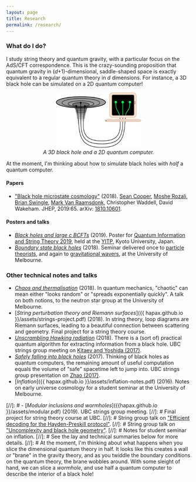 ```yaml
---
layout: page
title: Research
permalink: /research/
---
```


### What do I do?

I study string theory and quantum gravity, with a particular focus
on the AdS/CFT correspondence.
This is the crazy-sounding proposition that
quantum gravity in (*d*+1)-dimensional, saddle-shaped space is exactly
equivalent to a regular quantum theory in *d* dimensions.
For instance, a 3D black hole can be simulated on a 2D quantum computer!

<figure>
    <div style="text-align:center"><img src ="/images/er=epr.png"
    width="55%" />
		    <figcaption><i>A 3D black hole and a 2D quantum
    computer.</i></figcaption>
	</div>
	</figure>

At the moment, I'm thinking about how to simulate black holes with
*half* a quantum computer.

#### Papers

- ["Black hole microstate cosmology"](https://link.springer.com/article/10.1007/JHEP07(2019)065)
  (2018). [Sean Cooper](https://seancooper.info/),
  [Moshe Rozali](https://www.phas.ubc.ca/~rozali/),
  [Brian Swingle](https://sites.google.com/site/physicsmonkey/),
  [Mark Van Raamsdonk](https://www.phas.ubc.ca/~mav/vanraamsdonk.html),
  Christopher Waddell, David Wakeham. JHEP, 2019:65. arXiv: [1810.10601](https://arxiv.org/abs/1810.10601).

#### Posters and talks

- [*Black holes and large c BCFTs*](assets/bcft2-poster.pdf) (2019). Poster for
  [Quantum Information and String Theory 2019](https://www2.yukawa.kyoto-u.ac.jp/~qist2019/index.php),
  held at the
  [YITP](https://www.kyoto-u.ac.jp/en/research/fields/research-institutes/yukawa-institute-for-theoretical-physics-yitp.html),
  Kyoto University, Japan.
- [*Boundary state black holes*](assets/melb-18-slides-short.pdf)
  (2018). Seminar delivered once to
  [particle theorists](http://www.coepp.org.au/), and again to
  [gravitational wavers](https://www.ozgrav.org/),
  at the University of Melbourne.

### Other technical notes and talks
- [*Chaos and thermalisation*](assets/chaos.pdf) (2018). In quantum
  mechanics, "chaotic" can mean either "looks random" or "spreads exponentially
  quickly". A talk on both notions, to the neutron star
  group at the University of Melbourne.
- [*String perturbation theory and Riemann surfaces*]({{
hapax.github.io }}/assets/strings-project.pdf) (2018). In string
theory, loop diagrams are Riemann surfaces, leading to a beautiful
connection between scattering and geometry. Final project for a string
theory course.
- [*Unscrambling Hawking radiation*](assets/kitaev-yoshida.md)
  (2018). There is a (sort of) practical quantum algorithm for
  extracting information from a black hole. UBC strings group meeting on [Kitaev and Yoshida (2017)](https://arxiv.org/pdf/1710.03363.pdf).
- [*Safely falling into black holes*](assets/uncomplexity.md)
  (2017). Thinking of black holes as quantum computers, the
  remaining amount of useful computation equals the volume of "safe"
  spacetime left to jump into. UBC strings group presentation on [Zhao (2017)](https://arxiv.org/pdf/1711.03125.pdf).
- [*Inflation*]({{ hapax.github.io
  }}/assets/inflation-notes.pdf) (2016). Notes on early universe
  cosmology for a student seminar at the University of Melbourne.

[//]: # - [*Modular inclusions and wormholes*]({{hapax.github.io }}/assets/modular.pdf) (2019). UBC strings group meeting.
[//]: # Final project for string theory course at UBC.
[//]: # String group talk on ["Efficient decoding for the Hayden-Preskill protocol"](https://arxiv.org/abs/1710.03363).
[//]: # String group talk on ["Uncomplexity and black hole geometry"](https://arxiv.org/abs/1711.03125).
[//]: # Notes for student seminar on inflation.
[//]: # See the lay and technical summaries below for more details.
[//]: #  At the moment, I'm thinking about what happens when you slice the dimensional quantum theory in half. It looks like this creates a wall or "brane" in the gravity theory, and as you twiddle the boundary conditions on the quantum  theory, the brane wobbles around. With some sleight of hand, we can slice a *wormhole*, and use half a quantum computer to describe the interior of a black hole!
